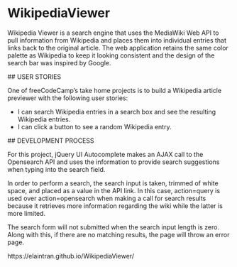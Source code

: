 # WikipediaViewer
<p>Wikipedia Viewer is a search engine that uses the MediaWiki Web API to pull information from Wikipedia and places them into individual entries that links back to the original article. The web application retains the same color palette as Wikipedia to keep it looking consistent and the design of the search bar was inspired by Google.</p>
## USER STORIES
<p>One of freeCodeCamp’s take home projects is to build a Wikipedia article previewer with the following user stories:</p>
<ul>
  <li>I can search Wikipedia entries in a search box and see the resulting Wikipedia entries.</li>
  <li>I can click a button to see a random Wikipedia entry.</li>
</ul>
## DEVELOPMENT PROCESS
<p>For this project, jQuery UI Autocomplete makes an AJAX call to the Opensearch API and uses the information to provide search suggestions when typing into the search field.</p>
<p>In order to perform a search, the search input is taken, trimmed of white space, and placed as a value in the API link. In this case, action=query is used over action=opensearch when making a call for search results because it retrieves more information regarding the wiki while the latter is more limited.</p>
<p>The search form will not submitted when the search input length is zero. Along with this, if there are no matching results, the page will throw an error page.</p>
<p>https://elaintran.github.io/WikipediaViewer/</p>
